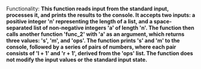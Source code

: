 Functionality: **This function reads input from the standard input, processes it, and prints the results to the console. It accepts two inputs: a positive integer 'n' representing the length of a list, and a space-separated list of non-negative integers 'a' of length 'n'. The function then calls another function 'func_2' with 'a' as an argument, which returns three values: 's', 'm', and 'ops'. The function prints 's' and 'm' to the console, followed by a series of pairs of numbers, where each pair consists of 'l + 1' and 'r + 1', derived from the 'ops' list. The function does not modify the input values or the standard input state.**